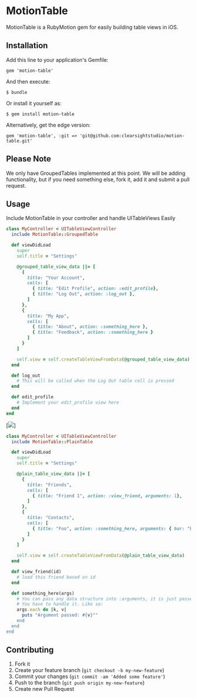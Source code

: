 # MotionTable

MotionTable is a RubyMotion gem for easily building table views in iOS.


## Installation

Add this line to your application's Gemfile:

    gem 'motion-table'

And then execute:

    $ bundle

Or install it yourself as:

    $ gem install motion-table

Alternatively, get the edge version:

    gem 'motion-table', :git => 'git@github.com:clearsightstudio/motion-table.git'

## Please Note

We only have GroupedTables implemented at this point. We will be adding functionality, but if you need something else, fork it, add it and submit a pull request.

## Usage

Include MotionTable in your controller and handle UITableViews Easily

```ruby  
class MyController < UITableViewController
  include MotionTable::GroupedTable

  def viewDidLoad
    super
    self.title = "Settings"

    @grouped_table_view_data ||= [
      {
        title: "Your Account",
        cells: [
          { title: "Edit Profile", action: :edit_profile},
          { title: "Log Out", action: :log_out },
        ]
      },
      {
        title: "My App",
        cells: [
          { title: "About", action: :something_here },
          { title: "Feedback", action: :something_here }
        ]
      }
    ]

    self.view = self.createTableViewFromData(@grouped_table_view_data)
  end

  def log_out
    # This will be called when the Log Out table cell is pressed
  end

  def edit_profile
    # Implement your edit_profile view here
  end
end
```

[<img src="http://i.imgur.com/lCIU6.png">]

```ruby
class MyController < UITableViewController
  include MotionTable::PlainTable

  def viewDidLoad
    super
    self.title = "Settings"

    @plain_table_view_data ||= [
      {
        title: "Friends",
        cells: [
          { title: "Friend 1", action: :view_friend, arguments: 1},
        ]
      },
      {
        title: "Contacts",
        cells: [
          { title: "Foo", action: :something_here, arguments: { bar: "baz", this: "that"} },
        ]
      }
    ]

    self.view = self.createTableViewFromData(@plain_table_view_data)
  end

  def view_friend(id)
    # load this friend based on id
  end

  def something_here(args)
    # You can pass any data structure into :arguments, it is just passed as an argument to your implementation
    # You have to handle it. Like so:
    args.each do |k, v|
      puts "Argument passed: #{v}""
    end
  end
end
```

## Contributing

1. Fork it
2. Create your feature branch (`git checkout -b my-new-feature`)
3. Commit your changes (`git commit -am 'Added some feature'`)
4. Push to the branch (`git push origin my-new-feature`)
5. Create new Pull Request
